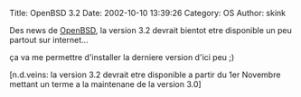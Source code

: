 Title: OpenBSD 3.2
Date: 2002-10-10 13:39:26
Category: OS
Author: skink

Des news de [OpenBSD](http://www.openbsd.org), la version 3.2 devrait bientot etre disponible un peu partout sur internet...

ça va me permettre d'installer la derniere version d'ici peu ;)

[n.d.veins: la version 3.2 devrait etre disponible a partir du 1er Novembre mettant un terme a la maintenane de la version 3.0]